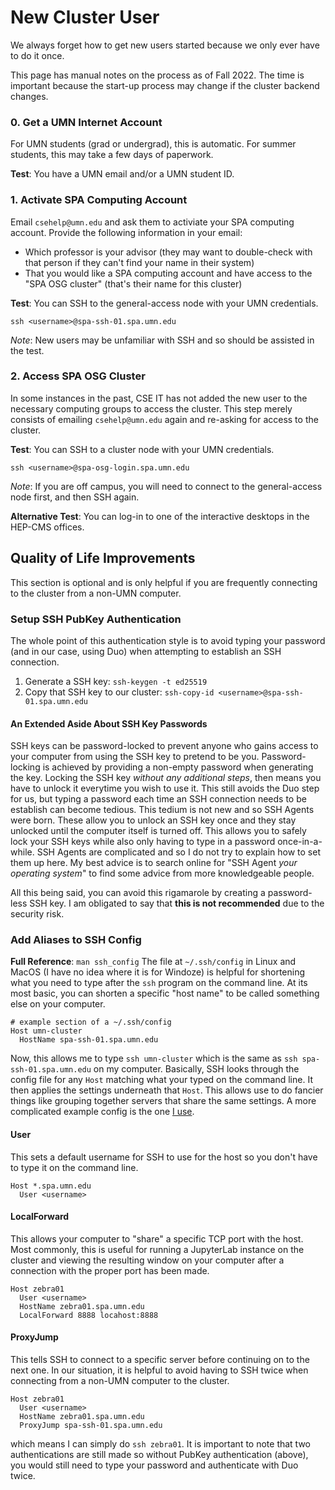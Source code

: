 # New Cluster User
We always forget how to get new users started because we only ever have to do it once.

This page has manual notes on the process as of Fall 2022.
The time is important because the start-up process may change if the cluster backend changes.

### 0. Get a UMN Internet Account
For UMN students (grad or undergrad), this is automatic. For summer students, this may take a few days of paperwork.

**Test**: You have a UMN email and/or a UMN student ID.

### 1. Activate SPA Computing Account
Email `csehelp@umn.edu` and ask them to activiate your SPA computing account.
Provide the following information in your email:
- Which professor is your advisor (they may want to double-check with that person if they can't find your name in their system)
- That you would like a SPA computing account and have access to the "SPA OSG cluster" (that's their name for this cluster)

**Test**: You can SSH to the general-access node with your UMN credentials.
```
ssh <username>@spa-ssh-01.spa.umn.edu
```
_Note_: New users may be unfamiliar with SSH and so should be assisted in the test.

### 2. Access SPA OSG Cluster
In some instances in the past, CSE IT has not added the new user to the necessary computing groups to access the cluster.
This step merely consists of emailing `csehelp@umn.edu` again and re-asking for access to the cluster.

**Test**: You can SSH to a cluster node with your UMN credentials.
```
ssh <username>@spa-osg-login.spa.umn.edu
```
_Note_: If you are off campus, you will need to connect to the general-access node first, and then SSH again.

**Alternative Test**: You can log-in to one of the interactive desktops in the HEP-CMS offices.

## Quality of Life Improvements
This section is optional and is only helpful if you are frequently connecting to the cluster from a non-UMN computer.

### Setup SSH PubKey Authentication
The whole point of this authentication style is to avoid typing your password (and in our case, using Duo)
when attempting to establish an SSH connection.

1. Generate a SSH key: `ssh-keygen -t ed25519`
2. Copy that SSH key to our cluster: `ssh-copy-id <username>@spa-ssh-01.spa.umn.edu`

#### An Extended Aside About SSH Key Passwords
SSH keys can be password-locked to prevent anyone who gains access to your computer from using the SSH key to pretend to be you.
Password-locking is achieved by providing a non-empty password when generating the key.
Locking the SSH key _without any additional steps_, then means you have to unlock it everytime you wish to use it.
This still avoids the Duo step for us, but typing a password each time an SSH connection needs to be establish can become tedious.
This tedium is not new and so SSH Agents were born. These allow you to unlock an SSH key once and they stay unlocked until
the computer itself is turned off. This allows you to safely lock your SSH keys while also only having to type in a password
once-in-a-while. SSH Agents are complicated and so I do not try to explain how to set them up here. My best advice is to 
search online for "SSH Agent _your operating system_" to find some advice from more knowledgeable people.

All this being said, you can avoid this rigamarole by creating a password-less SSH key.
I am obligated to say that **this is not recommended** due to the security risk.

### Add Aliases to SSH Config
**Full Reference**: `man ssh_config`
The file at `~/.ssh/config` in Linux and MacOS (I have no idea where it is for Windoze) is helpful for shortening
what you need to type after the `ssh` program on the command line. At its most basic, you can shorten a specific
"host name" to be called something else on your computer.
```
# example section of a ~/.ssh/config
Host umn-cluster
  HostName spa-ssh-01.spa.umn.edu
```
Now, this allows me to type `ssh umn-cluster` which is the same as `ssh spa-ssh-01.spa.umn.edu` on my computer.
Basically, SSH looks through the config file for any `Host` matching what your typed on the command line.
It then applies the settings underneath that `Host`. This allows use to do fancier things like grouping together
servers that share the same settings. A more complicated example config is the one 
[I use](https://gitlab.com/tbeichlersmith/config/-/blob/main/.ssh/config).

#### User
This sets a default username for SSH to use for the host so you don't have to type it on the command line.
```
Host *.spa.umn.edu
  User <username>
```

#### LocalForward
This allows your computer to "share" a specific TCP port with the host.
Most commonly, this is useful for running a JupyterLab instance on the cluster 
and viewing the resulting window on your computer after a connection with the proper port has been made.
```
Host zebra01
  User <username>
  HostName zebra01.spa.umn.edu
  LocalForward 8888 locahost:8888
```

#### ProxyJump
This tells SSH to connect to a specific server before continuing on to the next one.
In our situation, it is helpful to avoid having to SSH twice when connecting from
a non-UMN computer to the cluster.
```
Host zebra01
  User <username>
  HostName zebra01.spa.umn.edu
  ProxyJump spa-ssh-01.spa.umn.edu
```
which means I can simply do `ssh zebra01`. It is important to note that two authentications
are still made so without PubKey authentication (above), you would still need to type
your password and authenticate with Duo twice.
